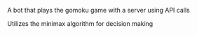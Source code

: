 A bot that plays the gomoku game with a server using API calls

Utilizes the minimax algorithm for decision making
